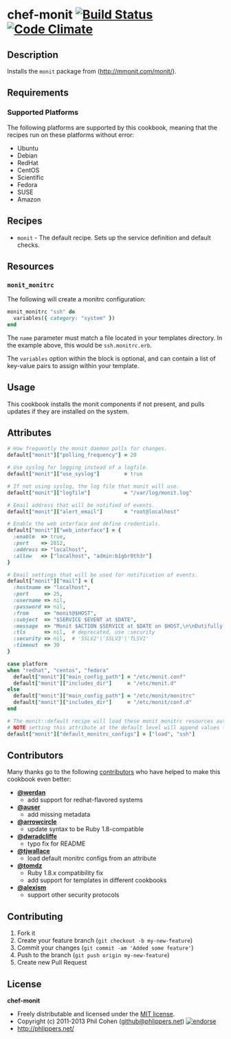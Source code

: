 # chef-monit  [![Build Status](https://secure.travis-ci.org/phlipper/chef-monit.png)](http://travis-ci.org/phlipper/chef-monit) [![Code Climate](https://codeclimate.com/badge.png)](https://codeclimate.com/github/phlipper/chef-monit)

## Description

Installs the `monit` package from (http://mmonit.com/monit/).


## Requirements

### Supported Platforms

The following platforms are supported by this cookbook, meaning that the recipes run on these platforms without error:

* Ubuntu
* Debian
* RedHat
* CentOS
* Scientific
* Fedora
* SUSE
* Amazon


## Recipes

* `monit` - The default recipe. Sets up the service definition and default checks.


## Resources

### `monit_monitrc`

The following will create a monitrc configuration:

```ruby
monit_monitrc "ssh" do
  variables({ category: "system" })
end
```

The `name` parameter must match a file located in your templates directory. In the example above, this would be `ssh.monitrc.erb`.

The `variables` option within the block is optional, and can contain a list of key-value pairs to assign within your template.


## Usage

This cookbook installs the monit components if not present, and pulls updates if they are installed on the system.


## Attributes

```ruby
# How frequently the monit daemon polls for changes.
default["monit"]["polling_frequency"] = 20

# Use syslog for logging instead of a logfile.
default["monit"]["use_syslog"]        = true

# If not using syslog, the log file that monit will use.
default["monit"]["logfile"]           = "/var/log/monit.log"

# Email address that will be notified of events.
default["monit"]["alert_email"]       = "root@localhost"

# Enable the web interface and define credentials.
default["monit"]["web_interface"] = {
  :enable  => true,
  :port    => 2812,
  :address => "localhost",
  :allow   => ["localhost", "admin:b1gbr0th3r"]
}

# Email settings that will be used for notification of events.
default["monit"]["mail"] = {
  :hostname => "localhost",
  :port     => 25,
  :username => nil,
  :password => nil,
  :from     => "monit@$HOST",
  :subject  => "$SERVICE $EVENT at $DATE",
  :message  => "Monit $ACTION $SERVICE at $DATE on $HOST,\n\nDutifully,\nMonit",
  :tls      => nil,  # deprecated, use :security
  :security => nil,  # 'SSLV2'|'SSLV3'|'TLSV1'
  :timeout  => 30
}

case platform
when "redhat", "centos", "fedora"
  default["monit"]["main_config_path"] = "/etc/monit.conf"
  default["monit"]["includes_dir"]     = "/etc/monit.d"
else
  default["monit"]["main_config_path"] = "/etc/monit/monitrc"
  default["monit"]["includes_dir"]     = "/etc/monit/conf.d"
end

# The monit::default recipe will load these monit_monitrc resources automatically
# NOTE setting this attribute at the default level will append values to the array
default["monit"]["default_monitrc_configs"] = ["load", "ssh"]
```


## Contributors

Many thanks go to the following [contributors](https://github.com/phlipper/chef-monit/graphs/contributors) who have helped to make this cookbook even better:

* **[@werdan](https://github.com/werdan)**
    * add support for redhat-flavored systems
* **[@auser](https://github.com/auser)**
    * add missing metadata
* **[@arrowcircle](https://github.com/arrowcircle)**
    * update syntax to be Ruby 1.8-compatible
* **[@dwradcliffe](https://github.com/dwradcliffe)**
    * typo fix for README
* **[@tjwallace](https://github.com/tjwallace)**
    * load default monitrc configs from an attribute
* **[@tomdz](https://github.com/tomdz)**
    * Ruby 1.8.x compatibility fix
    * add support for templates in different cookbooks
* **[@alexism](https://github.com/alexism)**
    * support other security protocols


## Contributing

1. Fork it
2. Create your feature branch (`git checkout -b my-new-feature`)
3. Commit your changes (`git commit -am 'Added some feature'`)
4. Push to the branch (`git push origin my-new-feature`)
5. Create new Pull Request


## License

**chef-monit**

* Freely distributable and licensed under the [MIT license](http://phlipper.mit-license.org/2011-2013/license.html).
* Copyright (c) 2011-2013 Phil Cohen (github@phlippers.net) [![endorse](http://api.coderwall.com/phlipper/endorsecount.png)](http://coderwall.com/phlipper)
* http://phlippers.net/
